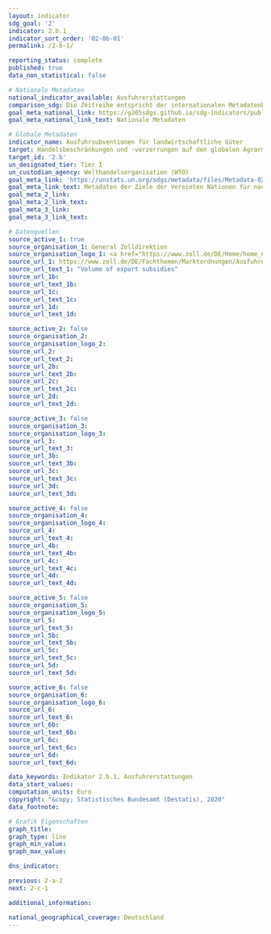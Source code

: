 ```yaml
---
layout: indicator
sdg_goal: '2'
indicator: 2.b.1
indicator_sort_order: '02-0b-01'
permalink: /2-b-1/

reporting_status: complete
published: true
data_non_statistical: false

# Nationale Metadaten
national_indicator_available: Ausfuhrerstattungen
comparison_sdg: Die Zeitreihe entspricht der internationalen Metadatenbeschreibung.
goal_meta_national_link: https://g205sdgs.github.io/sdg-indicators/public/MetaDe/2.b.1.pdf
goal_meta_national_link_text: Nationale Metadaten

# Globale Metadaten
indicator_name: Ausfuhrsubventionen für landwirtschaftliche Güter
target: Handelsbeschränkungen und -verzerrungen auf den globalen Agrarmärkten korrigieren und verhindern, unter anderem durch die parallele Abschaffung aller Formen von Agrarexportsubventionen und aller Exportmaßnahmen mit gleicher Wirkung im Einklang mit dem Mandat der Doha-Entwicklungsrunde
target_id: '2.b'
un_designated_tier: Tier I
un_custodian_agency: Welthandelsorganisation (WTO)
goal_meta_link: 'https://unstats.un.org/sdgs/metadata/files/Metadata-02-0B-01.pdf'
goal_meta_link_text: Metadaten der Ziele der Vereinten Nationen für nachhaltige Entwicklung
goal_meta_2_link: 
goal_meta_2_link_text: 
goal_meta_3_link: 
goal_meta_3_link_text: 

# Datenquellen
source_active_1: true
source_organisation_1: General Zolldirektion
source_organisation_logo_1: <a href="https://www.zoll.de/DE/Home/home_node.html;jsessionid=BB39D838C179FDA092FA3FB2828C07FA.live4411"><img src="https://g205sdgs.github.io/sdg-indicators/public/logos/zoll.png" alt="Logo zoll" /></a>
source_url_1: https://www.zoll.de/DE/Fachthemen/Marktordnungen/Ausfuhrerstattung-fuer-Marktordnungswaren/Umfang-Ausfuhrerstattung/umfang-ausfuhrerstattung_node.html
source_url_text_1: "Volume of export subsidies"
source_url_1b: 
source_url_text_1b: 
source_url_1c: 
source_url_text_1c: 
source_url_1d: 
source_url_text_1d: 

source_active_2: false
source_organisation_2: 
source_organisation_logo_2: 
source_url_2: 
source_url_text_2: 
source_url_2b: 
source_url_text_2b: 
source_url_2c: 
source_url_text_2c: 
source_url_2d: 
source_url_text_2d: 

source_active_3: false
source_organisation_3: 
source_organisation_logo_3: 
source_url_3: 
source_url_text_3: 
source_url_3b: 
source_url_text_3b: 
source_url_3c: 
source_url_text_3c: 
source_url_3d: 
source_url_text_3d: 

source_active_4: false
source_organisation_4: 
source_organisation_logo_4: 
source_url_4: 
source_url_text_4: 
source_url_4b: 
source_url_text_4b: 
source_url_4c: 
source_url_text_4c: 
source_url_4d: 
source_url_text_4d: 

source_active_5: false
source_organisation_5: 
source_organisation_logo_5: 
source_url_5: 
source_url_text_5: 
source_url_5b: 
source_url_text_5b: 
source_url_5c: 
source_url_text_5c: 
source_url_5d: 
source_url_text_5d: 

source_active_6: false
source_organisation_6: 
source_organisation_logo_6: 
source_url_6: 
source_url_text_6: 
source_url_6b: 
source_url_text_6b: 
source_url_6c: 
source_url_text_6c: 
source_url_6d: 
source_url_text_6d: 

data_keywords: Indikator 2.b.1, Ausfuhrerstattungen
data_start_values:
computation_units: Euro
copyright: "&copy; Statistisches Bundesamt (Destatis), 2020"
data_footnote: 

# Grafik Eigenschaften
graph_title: 
graph_type: line
graph_min_value: 
graph_max_value: 

dns_indicator: 

previous: 2-a-2
next: 2-c-1

additional_information: 

national_geographical_coverage: Deutschland
---
```


